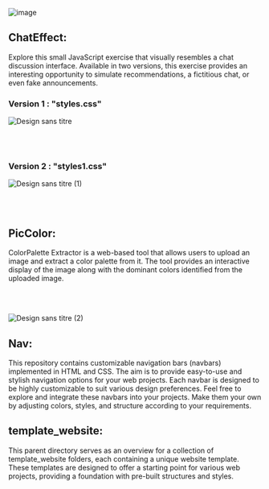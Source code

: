 ![image](https://github.com/TessierV/Web_exercice/assets/113889290/1e36f3c4-3947-4bd4-9684-147dae494268)

## ChatEffect:
Explore this small JavaScript exercise that visually resembles a chat discussion interface. Available in two versions, this exercise provides an interesting opportunity to simulate recommendations, a fictitious chat, or even fake announcements.


### Version 1 : "styles.css"

![Design sans titre](https://github.com/TessierV/Web_exercice/assets/113889290/5e9f824c-fe1d-412d-8c13-2bde2e249a21)

<br><br>

### Version 2 : "styles1.css"
![Design sans titre (1)](https://github.com/TessierV/Web_exercice/assets/113889290/2e9e2cbb-65e0-405e-96ca-dd68064d1178)

<br><br>

## PicColor:
ColorPalette Extractor is a web-based tool that allows users to upload an image and extract a color palette from it. The tool provides an interactive display of the image along with the dominant colors identified from the uploaded image.

<br><br>


![Design sans titre (2)](https://github.com/TessierV/Web_exercice/assets/113889290/14be27c6-08cd-41fe-a3a3-16b895c985c8)


## Nav:
This repository contains customizable navigation bars (navbars) implemented in HTML and CSS. The aim is to provide easy-to-use and stylish navigation options for your web projects. Each navbar is designed to be highly customizable to suit various design preferences. Feel free to explore and integrate these navbars into your projects. Make them your own by adjusting colors, styles, and structure according to your requirements.


## template_website:
This parent directory serves as an overview for a collection of template_website folders, each containing a unique website template. These templates are designed to offer a starting point for various web projects, providing a foundation with pre-built structures and styles.
